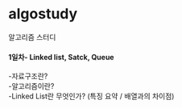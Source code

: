 # algostudy
알고리즘 스터디  
#### 1일차- Linked list, Satck, Queue  
-자료구조란?  
-알고리즘이란?  
-Linked List란 무엇인가? (특징 요약 / 배열과의 차이점)  


